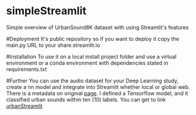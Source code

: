 # simpleStreamlit
Simple overview of UrbanSound8K dataset with using Streamlit's features

#Deployment
It's public repository so if you want to deploy it copy the main.py URL to your share.streamlit.io

#Installation
To use it on a local install project folder and use a virtual environment or a conda environment with dependencies stated in requirements.txt

#Further
You can use the audio dataset for your Deep Learning study, create a nn model and integrate into Streamlit whether local or global web.
There is a metadata on original [page](https://urbansounddataset.weebly.com/urbansound8k.html).
I defined a Tensorflow model, and it classified urban sounds within ten (10) labels. You can get to link [urbanStreamlit](https://huggingface.co/spaces/Enise/urbanstreamlit)
